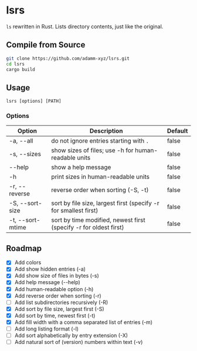 # lsrs

`ls` rewritten in Rust. Lists directory contents, just like the original.

## Compile from Source

```sh
git clone https://github.com/adamm-xyz/lsrs.git
cd lsrs
cargo build
```

## Usage

`lsrs [options] [PATH]`

### Options

| Option           | Description                                                       | Default |
| ---------------- | ----------------------------------------------------------------- | ------- |
| -a, --all        | do not ignore entries starting with `.`                           | false   |
| -s, --sizes      | show sizes of files; use -h for human-readable units              | false   |
| --help           | show a help message                                              | false   |
| -h               | print sizes in human-readable units                               | false   |
| -r, --reverse    | reverse order when sorting (-S, -t)                               | false   |
| -S, --sort-size  | sort by file size, largest first (specify -r for smallest first)  | false   |
| -t, --sort-mtime | sort by time modified, newest first (specify -r for oldest first) | false   |

## Roadmap

- [x] Add colors
- [x] Add show hidden entries (-a)
- [x] Add show size of files in bytes (-s)
- [x] Add help message (--help)
- [x] Add human-readable option (-h)
- [x] Add reverse order when sorting (-r)
- [ ] Add list subdirectories recursively (-R)
- [x] Add sort by file size, largest first (-S)
- [x] Add sort by time, newest first (-t)
- [x] Add fill width with a comma separated list of entries (-m)
- [ ] Add long listing format (-l)
- [ ] Add sort alphabetically by entry extension (-X)
- [ ] Add natural sort of (version) numbers within text (-v)
